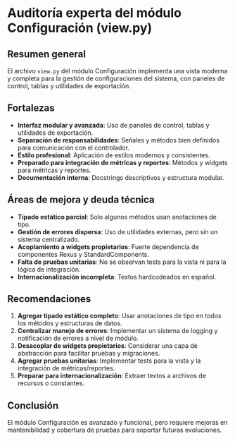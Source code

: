 # Auditoría experta del módulo Configuración (view.py)

## Resumen general
El archivo `view.py` del módulo Configuración implementa una vista moderna y completa para la gestión de configuraciones del sistema, con paneles de control, tablas y utilidades de exportación.

## Fortalezas
- **Interfaz modular y avanzada**: Uso de paneles de control, tablas y utilidades de exportación.
- **Separación de responsabilidades**: Señales y métodos bien definidos para comunicación con el controlador.
- **Estilo profesional**: Aplicación de estilos modernos y consistentes.
- **Preparado para integración de métricas y reportes**: Métodos y widgets para métricas y reportes.
- **Documentación interna**: Docstrings descriptivos y estructura modular.

## Áreas de mejora y deuda técnica
- **Tipado estático parcial**: Solo algunos métodos usan anotaciones de tipo.
- **Gestión de errores dispersa**: Uso de utilidades externas, pero sin un sistema centralizado.
- **Acoplamiento a widgets propietarios**: Fuerte dependencia de componentes Rexus y StandardComponents.
- **Falta de pruebas unitarias**: No se observan tests para la vista ni para la lógica de integración.
- **Internacionalización incompleta**: Textos hardcodeados en español.

## Recomendaciones
1. **Agregar tipado estático completo**: Usar anotaciones de tipo en todos los métodos y estructuras de datos.
2. **Centralizar manejo de errores**: Implementar un sistema de logging y notificación de errores a nivel de módulo.
3. **Desacoplar de widgets propietarios**: Considerar una capa de abstracción para facilitar pruebas y migraciones.
4. **Agregar pruebas unitarias**: Implementar tests para la vista y la integración de métricas/reportes.
5. **Preparar para internacionalización**: Extraer textos a archivos de recursos o constantes.

## Conclusión
El módulo Configuración es avanzado y funcional, pero requiere mejoras en mantenibilidad y cobertura de pruebas para soportar futuras evoluciones.

